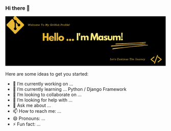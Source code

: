 ### Hi there 👋

<p align="center">
  <img src="intro.png" alt="Welcome">
</p>



Here are some ideas to get you started:

- 🔭 I’m currently working on ...
- 🌱 I’m currently learning ... Python / Django Framework
- 👯 I’m looking to collaborate on ...
- 🤔 I’m looking for help with ...
- 💬 Ask me about ...
- 📫 How to reach me: ...
- 😄 Pronouns: ...
- ⚡ Fun fact: ...

